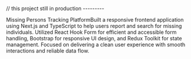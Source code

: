 // this project still in production ---------



Missing Persons Tracking PlatformBuilt a responsive frontend application using Next.js and TypeScript to help users report and search for missing individuals. Utilized React Hook Form for efficient and accessible form handling, Bootstrap for responsive UI design, and Redux Toolkit for state management. Focused on delivering a clean user experience with smooth interactions and reliable data flow.


